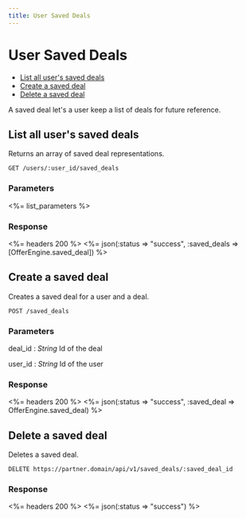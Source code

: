 ```yaml
---
title: User Saved Deals
---
```


# User Saved Deals

* [List all user's saved deals](/v1/users/saved_deals/#list-all-users-saved-deals)
* [Create a saved deal](/v1/users/saved_deals/#create-a-saved-deal)
* [Delete a saved deal](/v1/users/saved_deals/#delete-a-saved-deal)

A saved deal let's a user keep a list of deals for future reference.

## List all user's saved deals
Returns an array of saved deal representations.

    GET /users/:user_id/saved_deals


### Parameters

<%= list_parameters %>

### Response

<%= headers 200 %>
<%= json(:status => "success", :saved_deals => [OfferEngine.saved_deal]) %>

## Create a saved deal
Creates a saved deal for a user and a deal.

    POST /saved_deals

### Parameters

deal_id
: _String_  Id of the deal

user_id
: _String_  Id of the user

### Response

<%= headers 200 %>
<%= json(:status => "success", :saved_deal => OfferEngine.saved_deal) %>

## Delete a saved deal
Deletes a saved deal.

    DELETE https://partner.domain/api/v1/saved_deals/:saved_deal_id

### Response

<%= headers 200 %>
<%= json(:status => "success") %>
